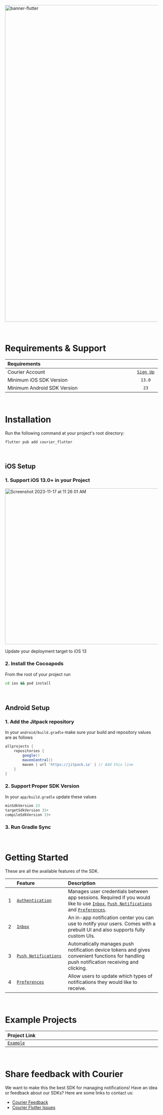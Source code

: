 <img width="1040" alt="banner-flutter" src="https://github.com/user-attachments/assets/e7164275-cb8c-45b3-8d12-5dacfae5ec5e">

&emsp;

# Requirements & Support

<table>
    <thead>
        <tr>
            <th width="940px" align="left">Requirements</th>
            <th width="120px" align="center"></th>
        </tr>
    </thead>
    <tbody>
        <tr width="600px">
            <td align="left">Courier Account</td>
            <td align="center">
                <a href="https://app.courier.com/channels/courier">
                    <code>Sign Up</code>
                </a>
            </td>
        </tr>
        <tr width="600px">
            <td align="left">Minimum iOS SDK Version</td>
            <td align="center">
                <code>13.0</code>
            </td>
        </tr>
        <tr width="600px">
            <td align="left">Minimum Android SDK Version</td>
            <td align="center">
                <code>23</code>
            </td>
        </tr>
    </tbody>
</table>

&emsp;

# Installation

Run the following command at your project's root directory:

```
flutter pub add courier_flutter
```

&emsp;

## **iOS Setup**

### 1. Support iOS 13.0+ in your Project

<img width="512" alt="Screenshot 2023-11-17 at 11 26 01 AM" src="https://github.com/trycourier/courier-flutter/assets/6370613/3a00d399-6de7-44fe-810e-b87f8d48841a">

Update your deployment target to iOS 13

### 2. Install the Cocoapods

From the root of your project run

```sh
cd ios && pod install
```

&emsp;

## **Android Setup**

### 1. Add the Jitpack repository

In your `android/build.gradle` make sure your build and repository values are as follows

```gradle
allprojects {
    repositories {
        google()
        mavenCentral()
        maven { url 'https://jitpack.io' } // Add this line
    }
}
```

### 2. Support Proper SDK Version

In your `app/build.gradle` update these values

```gradle
minSdkVersion 23
targetSdkVersion 33+
compileSdkVersion 33+
```

### 3. Run Gradle Sync

&emsp;

# Getting Started

These are all the available features of the SDK.

<table>
    <thead>
        <tr>
            <th width="25px"></th>
            <th width="250px" align="left">Feature</th>
            <th width="750px" align="left">Description</th>
        </tr>
    </thead>
    <tbody>
        <tr width="600px">
            <td align="center">
                1
            </td>
            <td align="left">
                <a href="https://github.com/trycourier/courier-flutter/blob/master/Docs/Authentication.md">
                    <code>Authentication</code>
                </a>
            </td>
            <td align="left">
                Manages user credentials between app sessions. Required if you would like to use <a href="https://github.com/trycourier/courier-flutter/blob/master/Docs/Inbox.md"><code>Inbox</code></a>, <a href="https://github.com/trycourier/courier-flutter/blob/master/Docs/PushNotifications.md"><code>Push Notifications</code></a> and <a href="https://github.com/trycourier/courier-flutter/blob/master/Docs/Preferences.md"><code>Preferences</code></a>.
            </td>
        </tr>
        <tr width="600px">
            <td align="center">
                2
            </td>
            <td align="left">
                <a href="https://github.com/trycourier/courier-flutter/blob/master/Docs/Inbox.md">
                    <code>Inbox</code>
                </a>
            </td>
            <td align="left">
                An in-app notification center you can use to notify your users. Comes with a prebuilt UI and also supports fully custom UIs.
            </td>
        </tr>
        <tr width="600px">
            <td align="center">
                3
            </td>
            <td align="left">
                <a href="https://github.com/trycourier/courier-flutter/blob/master/Docs/PushNotifications.md">
                    <code>Push Notifications</code>
                </a>
            </td>
            <td align="left">
                Automatically manages push notification device tokens and gives convenient functions for handling push notification receiving and clicking.
            </td>
        </tr>
        <tr width="600px">
            <td align="center">
                4
            </td>
            <td align="left">
                <a href="https://github.com/trycourier/courier-flutter/blob/master/Docs/Preferences.md">
                    <code>Preferences</code>
                </a>
            </td>
            <td align="left">
                Allow users to update which types of notifications they would like to receive.
            </td>
        </tr>
    </tbody>
</table>

&emsp;

# Example Projects

<table>
    <thead>
        <tr>
            <th width="1100px" align="left">Project Link</th>
        </tr>
    </thead>
    <tbody>
        <tr width="1100px">
            <td align="left">
                <a href="https://github.com/trycourier/courier-flutter/tree/master/example">
                    <code>Example</code>
                </a>
            </td>
        </tr>
    </tbody>
</table>

&emsp;

# **Share feedback with Courier**

We want to make this the best SDK for managing notifications! Have an idea or feedback about our SDKs? Here are some links to contact us:

- [Courier Feedback](https://feedback.courier.com/)
- [Courier Flutter Issues](https://github.com/trycourier/courier-flutter/issues)

